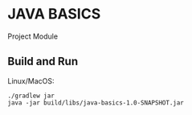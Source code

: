 # JAVA BASICS
Project Module

## Build and Run

Linux/MacOS:

```shell
./gradlew jar
java -jar build/libs/java-basics-1.0-SNAPSHOT.jar
```